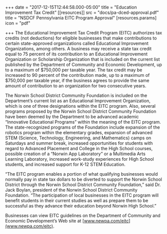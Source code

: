 +++
date = "2017-12-15T12:44:58.000-05:00"
title = "Education Improvement Tax Credit"
[[resources]]
src = "docs/pa-dced-approval.pdf"
title = "NSDCF Pennsylvania EITC Program Approval"
[resources.params]
icon = "pdf"

+++
The Educational Improvement Tax Credit Program (EITC) authorizes tax credits (not deductions) for eligible businesses that make contributions to certain state-approved organizations called Educational Improvement Organizations, among others. A business may receive a state tax credit equal to 75 percent of its contribution to an Educational Improvement Organization or Scholarship Organization that is included on the current list published by the Department of Community and Economic Development, up to a maximum of $750,000 per taxable year. The tax credit may be increased to 90 percent of the contribution made, up to a maximum of $750,000 per taxable year, if the business agrees to provide the same amount of contribution to an organization for two consecutive years.

The Norwin School District Community Foundation is included on the Department’s current list as an Educational Improvement Organization, which is one of three designations within the EITC program. Also, several programs proposed by the Norwin School District Community Foundation have been deemed by the Department to be advanced academic “Innovative Educational Programs” within the meaning of the EITC program.
The state-recognized programs of the Foundation include expansion of the robotics program within the elementary grades, expansion of advanced STEM (Science, Technology, Engineering, and Mathematics) camps on Saturdays and summer break, increased opportunities for students with regard to Advanced Placement and College in the High School courses, possible creation of a “Norwin App Laboratory” or a Multimedia Arts Learning Laboratory, increased work-study experiences for High School students, and increased support for K-12 STEM Education.

“The EITC program enables a portion of what qualifying businesses would normally pay in state tax dollars to be diverted to support the Norwin School District through the Norwin School District Community Foundation,” said Dr. Jack Boylan, president of the Norwin School District Community Foundation. “The participation of local businesses in the EITC program will benefit students in their current studies as well as prepare them to be successful as they advance their education beyond Norwin High School.”

Businesses can view EITC guidelines on the Department of Community and Economic Development’s Web site at [www.newpa.com/eitc](www.newpa.com/eitc).